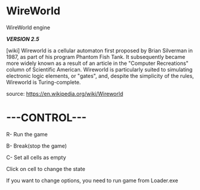 # WireWorld
WireWorld engine

***VERSION 2.5***

[wiki]
Wireworld is a cellular automaton first proposed by Brian Silverman in 1987,
as part of his program Phantom Fish Tank. It subsequently became more widely known as
a result of an article in the "Computer Recreations" column of Scientific American.
Wireworld is particularly suited to simulating electronic logic elements, or "gates", and,
despite the simplicity of the rules, Wireworld is Turing-complete.

source: https://en.wikipedia.org/wiki/Wireworld

# ---CONTROL---

R- Run the game

B- Break(stop the game)

C- Set all cells as empty


Click on cell to change the state

If you want to change options, you need to run game from Loader.exe
